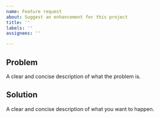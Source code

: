 ```yaml
---
name: Feature request
about: Suggest an enhancement for this project
title: ''
labels: ''
assignees: ''

---
```


## Problem

A clear and concise description of what the problem is.

## Solution

A clear and concise description of what you want to happen.
